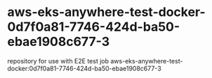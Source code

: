 # aws-eks-anywhere-test-docker-0d7f0a81-7746-424d-ba50-ebae1908c677-3
repository for use with E2E test job aws-eks-anywhere-test-docker:0d7f0a81-7746-424d-ba50-ebae1908c677-3
